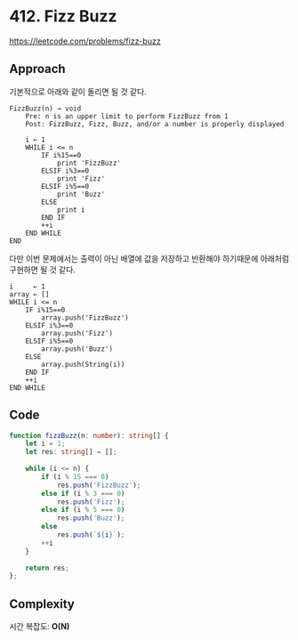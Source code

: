 # 412. Fizz Buzz
https://leetcode.com/problems/fizz-buzz

## Approach

기본적으로 아래와 같이 돌리면 될 것 같다.
```text
FizzBuzz(n) → void
    Pre: n is an upper limit to perform FizzBuzz from 1
    Post: FizzBuzz, Fizz, Buzz, and/or a number is properly displayed
    
    i ← 1
    WHILE i <= n
        IF i%15==0
            print 'FizzBuzz'
        ELSIF i%3==0
            print 'Fizz'
        ELSIF i%5==0
            print 'Buzz'
        ELSE
            print i
        END IF
        ++i
    END WHILE
END
```

다만 이번 문제에서는 출력이 아닌 배열에 값을 저장하고 반환해야 하기때문에 아래처럼 구현하면 될 것 같다. 
```text
i     ← 1
array ← []
WHILE i <= n
    IF i%15==0
        array.push('FizzBuzz')
    ELSIF i%3==0
        array.push('Fizz')
    ELSIF i%5==0
        array.push('Buzz')
    ELSE
        array.push(String(i))
    END IF
    ++i
END WHILE
```

## Code
```ts
function fizzBuzz(n: number): string[] {
    let i = 1;
    let res: string[] = [];
    
    while (i <= n) {
        if (i % 15 === 0) 
            res.push('FizzBuzz');
        else if (i % 3 === 0)
            res.push('Fizz');
        else if (i % 5 === 0)
            res.push('Buzz');
        else
            res.push(`${i}`);
        ++i
    }
    
    return res;
};
```

## Complexity
시간 복잡도: **O(N)**
